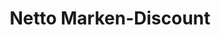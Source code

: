 ---
title: "Netto Marken-Discount"
url: /neukirch-lausitz/netto-marken-discount/
shop: Supermarkt
---